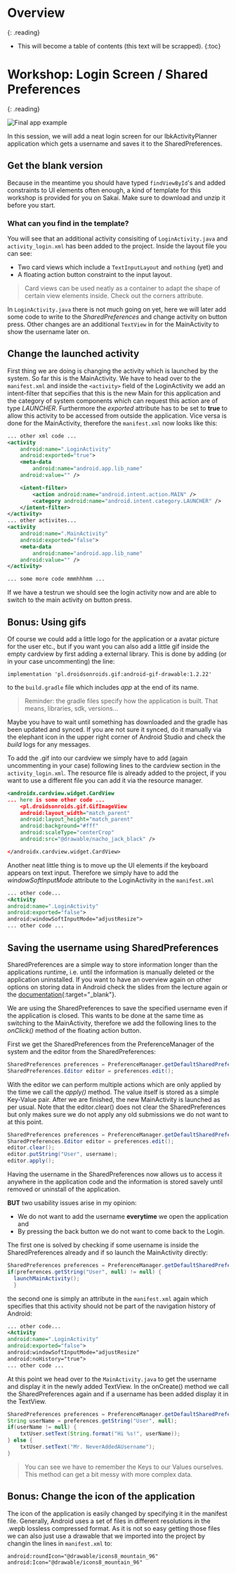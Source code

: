 # Overview
{: .reading}

* This will become a table of contents (this text will be scrapped).
{:toc}

# Workshop: Login Screen / Shared Preferences
{: .reading}

![Final app example](../../assets/img/007_Preferences/LoginScreenAndNewMain.png)


In this session, we will add a neat login screen for our IbkActivityPlanner application which gets a username and saves it to the SharedPreferences.

## Get the blank version

Because in the meantime you should have typed `findViewById`\'s and added constraints to UI elements often enough, a kind of template for this workshop is provided for you on Sakai. Make sure to download and unzip it before you start.

### What can you find in the template?
You will see that an additional activity consisiting of `LoginActivity.java` and `activity_login.xml` has been added to the project.
Inside the layout file you can see:
- Two card views which include a `TextInputLayout` and `nothing` (yet) and 
- A floating action button constraint to the input layout.

>Card views can be used neatly as a container to adapt the shape of certain view elements inside. Check out the corners attribute.

In `LoginActivity.java` there is not much going on yet, here we will later add some code to write to the *SharedPreferences* and change activity on button press. Other changes are an additional `TextView` in for the MainActivity to show the username later on.

## Change the launched activity

First thing we are doing is changing the activity which is launched by the system. So far this is the MainActivity. We have to head over to the `manifest.xml` and inside the `<activity>` field of the LoginActivity we add an intent-filter that sepcifies that this is the new Main for this application and the category of system components which can request this action are of type *LAUNCHER*. Furthermore the *exported* attribute has to be set to **true** to allow this activity to be accessed from outside the application. Vice versa is done for the MainActivity, therefore the `manifest.xml` now looks like this:
````XML
... other xml code ...
<activity
	android:name=".LoginActivity"
	android:exported="true">
	<meta-data
		android:name="android.app.lib_name"
	android:value="" />

	<intent-filter>
		<action android:name="android.intent.action.MAIN" />
		<category android:name="android.intent.category.LAUNCHER" />
	</intent-filter>
</activity> 
... other activites...
<activity
	android:name=".MainActivity"
	android:exported="false">
	<meta-data
		android:name="android.app.lib_name"
	android:value="" />
</activity>

... some more code mmmhhhmm ...
````

If we have a testrun we should see the login activity now and are able to switch to the main activity on button press.

## Bonus: Using gifs

Of course we could add a little logo for the application or a avatar picture for the user etc., but if you want you can also add a little gif inside the empty cardview by first adding a external library. This is done by adding (or in your case uncommenting) the line:
````
implementation 'pl.droidsonroids.gif:android-gif-drawable:1.2.22'
````
to the `build.gradle` file which includes *app* at the end of its name.
>Reminder: the gradle files specify how the application is built. That means, libraries, sdk, versions...

Maybe you have to wait until something has downloaded and the gradle has been updated and synced. If you are not sure it synced, do it manually via the elephant icon in the upper right corner of Android Studio and check the *build* logs for any messages.

To add the .gif into our cardview we simply have to add (again uncommenting in your case) following lines to the cardview section in the `activity_login.xml`. The resource file is already added to the project, if you want to use a different file you can add it via the resource manager.

````XML
<androidx.cardview.widget.CardView
... here is some other code ...
	<pl.droidsonroids.gif.GifImageView
	android:layout_width="match_parent"
	android:layout_height="match_parent"
	android:background="#fff"
	android:scaleType="centerCrop"
	android:src="@drawable/nacho_jack_black" />

</androidx.cardview.widget.CardView>
````
Another neat little thing is to move up the UI elements if the keyboard appears on text input. Therefore we simply have to add the *windowSoftInputMode* attribute to the LoginActivity in the `manifest.xml`

````XML
... other code...
<Activity
android:name=".LoginActivity"
android:exported="false">
android:windowSoftInputMode="adjustResize">
... other code ...
````

## Saving the username using SharedPreferences

SharedPreferences are a simple way to store information longer than the applications runtime, i.e. until the information is manually deleted or the application uninstalled. If you want to have an overview again on other options on storing data in Android check the slides from the lecture again or the [documentation](https://developer.android.com/training/data-storage/){:target="_blank"}.

We are using the SharedPreferences to save the specified username even if the application is closed. This wants to be done at the same time as switching to the MainActivity, therefore we add the following lines to the *onClick()* method of the floating action button.

First we get the SharedPreferences from the PreferenceManager of the system and the editor from the SharedPreferences:
````Java
SharedPreferences preferences = PreferenceManager.getDefaultSharedPreferences(LoginActivity.this);
SharedPreferences.Editor editor = preferences.edit();
````
With the editor we can perform multiple actions which are only applied by the time we call the *apply()* method. The value itself is stored as a simple Key-Value pair. After we are finished, the new MainActivity is launched as per usual. Note that the editor.clear() does not clear the SharedPreferences but only makes sure we do not apply any old submissions we do not want to at this point.
````Java
SharedPreferences preferences = PreferenceManager.getDefaultSharedPreferences(LoginActivity.this);
SharedPreferences.Editor editor = preferences.edit();
editor.clear();
editor.putString("User", username);
editor.apply();
````
Having the username in the SharedPreferences now allows us to access it anywhere in the application code and the information is stored savely until removed or uninstall of the application.

**BUT** two usability issues arise in my opinion:
- We do not want to add the username **everytime** we open the application and
- By pressing the back button we do not want to come back to the Login.

The first one is solved by checking if some username is inside the SharedPreferences already and if so launch the MainActivity directly:
````Java
SharedPreferences preferences = PreferenceManager.getDefaultSharedPreferences(LoginActivity.this);
if(preferences.getString("User", null) != null) {
  launchMainActivity();
  }
````
the second one is simply an attribute in the `manifest.xml` again which specifies that this activity should not be part of the navigation history of Android:

````XML
... other code...
<Activity
android:name=".LoginActivity"
android:exported="false">
android:windowSoftInputMode="adjustResize"
android:noHistory="true">
... other code ...
````

At this point we head over to the `MainActivity.java` to get the username and display it in the newly added TextView. In the onCreate() method we call the SharedPreferences again and if a username has been added display it in the TextView.
````Java
SharedPreferences preferences = PreferenceManager.getDefaultSharedPreferences(MainActivity.this);
String userName = preferences.getString("User", null);
if(userName != null) {
	txtUser.setText(String.format("Hi %s!", userName));
} else {
	txtUser.setText("Mr. NeverAddedAUsername");
}
````
>You can see we have to remember the Keys to our Values ourselves. This method can get a bit messy with more complex data.

## Bonus: Change the icon of the application

The icon of the application is easily changed by specifying it in the manifest file. Generally, Android uses a set of files in different resolutions in the .wepb lossless compressed format. As it is not so easy getting those files we can also just use a drawable that we imported into the project by changin the lines in `manifest.xml` to:
````XML
android:roundIcon="@drawable/icons8_mountain_96"
android:Icon="@drawable/icons8_mountain_96"
````


